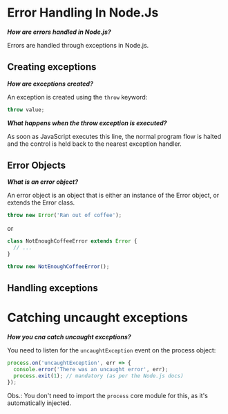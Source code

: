 # Error Handling In Node.Js

***How are errors handled in Node.js?***

Errors are handled through exceptions in Node.js.

## Creating exceptions

***How are exceptions created?***

An exception is created using the `throw` keyword:

```js
throw value;
```

***What happens when the throw exception is executed?***

As soon as JavaScript executes this line, the normal program flow is halted and the control is held back to the nearest exception handler.

## Error Objects

***What is an error object?***

An error object is an object that is either an instance of the Error object, or extends the Error class.

```js
throw new Error('Ran out of coffee');
```

or

```js
class NotEnoughCoffeeError extends Error {
  // ...
}

throw new NotEnoughCoffeeError();
```

## Handling exceptions

# Catching uncaught exceptions

***How you cna catch uncaught exceptions?***

You need to listen for the `uncaughtException` event on the process object:

```js
process.on('uncaughtException', err => {
  console.error('There was an uncaught error', err);
  process.exit(1); // mandatory (as per the Node.js docs)
});
```

Obs.: You don't need to import the `process` core module for this, as it's automatically injected.

